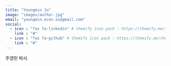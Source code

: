 ```yaml
---
title: "Youngmin Ju"
image: "images/author.jpg"
email: "youngmin.econ.ai@gmail.com"
social:
  - icon : "fas fa-linkedin" # themify icon pack : https://themify.me/themify-icons
    link : "#"
  - icon : "fas fa-github" # themify icon pack : https://themify.me/themify-icons
    link : "#"
---
```


주영민 박사. 